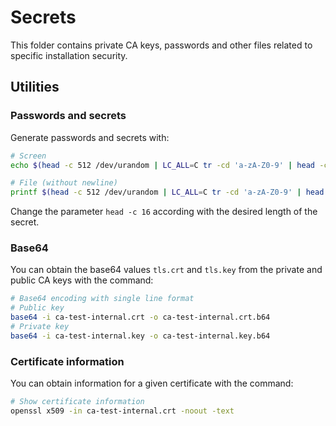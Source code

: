 # Secrets <!-- omit in toc -->

This folder contains private CA keys, passwords and other files related to specific installation security.

## Utilities

### Passwords and secrets

Generate passwords and secrets with:

```bash
# Screen
echo $(head -c 512 /dev/urandom | LC_ALL=C tr -cd 'a-zA-Z0-9' | head -c 16)

# File (without newline)
printf $(head -c 512 /dev/urandom | LC_ALL=C tr -cd 'a-zA-Z0-9' | head -c 16) > admin-password
```

Change the parameter `head -c 16` according with the desired length of the secret.

### Base64

You can obtain the base64 values `tls.crt` and `tls.key` from the private and public CA keys with the command:

```bash
# Base64 encoding with single line format
# Public key
base64 -i ca-test-internal.crt -o ca-test-internal.crt.b64
# Private key
base64 -i ca-test-internal.key -o ca-test-internal.key.b64
```

### Certificate information

You can obtain information for a given certificate with the command:

```bash
# Show certificate information
openssl x509 -in ca-test-internal.crt -noout -text
```
